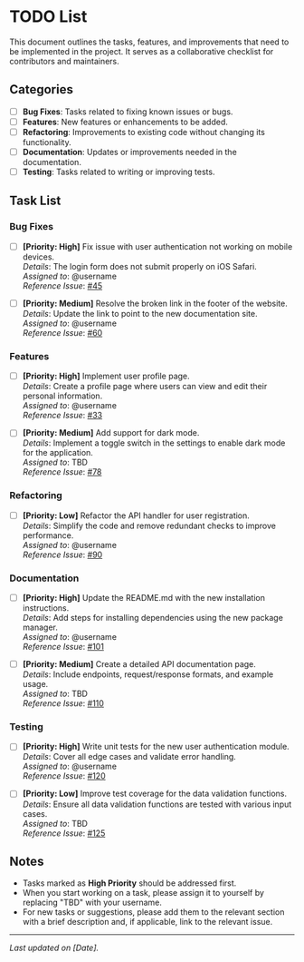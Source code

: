 # TODO List

This document outlines the tasks, features, and improvements that need to be implemented in the project. It serves as a collaborative checklist for contributors and maintainers.

## Categories

- [ ] **Bug Fixes**: Tasks related to fixing known issues or bugs.
- [ ] **Features**: New features or enhancements to be added.
- [ ] **Refactoring**: Improvements to existing code without changing its functionality.
- [ ] **Documentation**: Updates or improvements needed in the documentation.
- [ ] **Testing**: Tasks related to writing or improving tests.

## Task List

### Bug Fixes
- [ ] **[Priority: High]** Fix issue with user authentication not working on mobile devices.  
  _Details_: The login form does not submit properly on iOS Safari.  
  _Assigned to_: @username  
  _Reference Issue_: [#45](https://github.com/your-repo/issues/45)

- [ ] **[Priority: Medium]** Resolve the broken link in the footer of the website.  
  _Details_: Update the link to point to the new documentation site.  
  _Assigned to_: @username  
  _Reference Issue_: [#60](https://github.com/your-repo/issues/60)

### Features
- [ ] **[Priority: High]** Implement user profile page.  
  _Details_: Create a profile page where users can view and edit their personal information.  
  _Assigned to_: @username  
  _Reference Issue_: [#33](https://github.com/your-repo/issues/33)

- [ ] **[Priority: Medium]** Add support for dark mode.  
  _Details_: Implement a toggle switch in the settings to enable dark mode for the application.  
  _Assigned to_: TBD  
  _Reference Issue_: [#78](https://github.com/your-repo/issues/78)

### Refactoring
- [ ] **[Priority: Low]** Refactor the API handler for user registration.  
  _Details_: Simplify the code and remove redundant checks to improve performance.  
  _Assigned to_: @username  
  _Reference Issue_: [#90](https://github.com/your-repo/issues/90)

### Documentation
- [ ] **[Priority: High]** Update the README.md with the new installation instructions.  
  _Details_: Add steps for installing dependencies using the new package manager.  
  _Assigned to_: @username  
  _Reference Issue_: [#101](https://github.com/your-repo/issues/101)

- [ ] **[Priority: Medium]** Create a detailed API documentation page.  
  _Details_: Include endpoints, request/response formats, and example usage.  
  _Assigned to_: TBD  
  _Reference Issue_: [#110](https://github.com/your-repo/issues/110)

### Testing
- [ ] **[Priority: High]** Write unit tests for the new user authentication module.  
  _Details_: Cover all edge cases and validate error handling.  
  _Assigned to_: @username  
  _Reference Issue_: [#120](https://github.com/your-repo/issues/120)

- [ ] **[Priority: Low]** Improve test coverage for the data validation functions.  
  _Details_: Ensure all data validation functions are tested with various input cases.  
  _Assigned to_: TBD  
  _Reference Issue_: [#125](https://github.com/your-repo/issues/125)

## Notes

- Tasks marked as **High Priority** should be addressed first.
- When you start working on a task, please assign it to yourself by replacing "TBD" with your username.
- For new tasks or suggestions, please add them to the relevant section with a brief description and, if applicable, link to the relevant issue.

---

*Last updated on [Date].*
